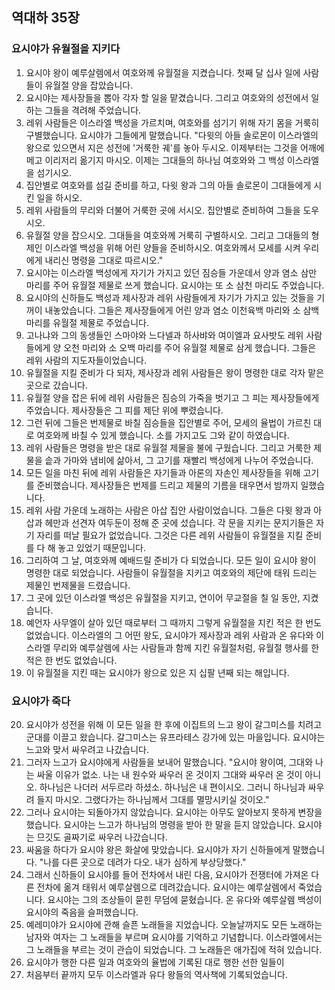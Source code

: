 ## 역대하 35장

### 요시야가 유월절을 지키다
1. 요시야 왕이 예루살렘에서 여호와께 유월절을 지켰습니다. 첫째 달 십사 일에 사람들이 유월절 양을 잡았습니다.
2. 요시야는 제사장들을 뽑아 각자 할 일을 맡겼습니다. 그리고 여호와의 성전에서 일하는 그들을 격려해 주었습니다.
3. 레위 사람들은 이스라엘 백성을 가르치며, 여호와를 섬기기 위해 자기 몸을 거룩히 구별했습니다. 요시야가 그들에게 말했습니다. "다윗의 아들 솔로몬이 이스라엘의 왕으로 있으면서 지은 성전에 '거룩한 궤'를 놓아 두시오. 이제부터는 그것을 어깨에 메고 이리저리 옮기지 마시오. 이제는 그대들의 하나님 여호와와 그 백성 이스라엘을 섬기시오.
4. 집안별로 여호와를 섬길 준비를 하고, 다윗 왕과 그의 아들 솔로몬이 그대들에게 시킨 일을 하시오.
5. 레위 사람들의 무리와 더불어 거룩한 곳에 서시오. 집안별로 준비하여 그들을 도우시오.
6. 유월절 양을 잡으시오. 그대들을 여호와께 거룩히 구별하시오. 그리고 그대들의 형제인 이스라엘 백성을 위해 어린 양들을 준비하시오. 여호와께서 모세를 시켜 우리에게 내리신 명령을 그대로 따르시오."
7. 요시야는 이스라엘 백성에게 자기가 가지고 있던 짐승들 가운데서 양과 염소 삼만 마리를 주어 유월절 제물로 쓰게 했습니다. 요시야는 또 소 삼천 마리도 주었습니다.
8. 요시야의 신하들도 백성과 제사장과 레위 사람들에게 자기가 가지고 있는 것들을 기꺼이 내놓았습니다. 그들은 제사장들에게 어린 양과 염소 이천육백 마리와 소 삼백 마리를 유월절 제물로 주었습니다.
9. 고나냐와 그의 동생들인 스마야와 느다넬과 하사뱌와 여이엘과 요사밧도 레위 사람들에게 양 오천 마리와 소 오백 마리를 주어 유월절 제물로 삼게 했습니다. 그들은 레위 사람의 지도자들이었습니다.
10. 유월절을 지킬 준비가 다 되자, 제사장과 레위 사람들은 왕이 명령한 대로 각자 맡은 곳으로 갔습니다.
11. 유월절 양을 잡은 뒤에 레위 사람들은 짐승의 가죽을 벗기고 그 피는 제사장들에게 주었습니다. 제사장들은 그 피를 제단 위에 뿌렸습니다.
12. 그런 뒤에 그들은 번제물로 바칠 짐승들을 집안별로 주어, 모세의 율법이 가르친 대로 여호와께 바칠 수 있게 했습니다. 소를 가지고도 그와 같이 하였습니다.
13. 레위 사람들은 명령을 받은 대로 유월절 제물을 불에 구웠습니다. 그리고 거룩한 제물을 솥과 가마와 냄비에 삶아서, 그 고기를 재빨리 백성에게 나누어 주었습니다.
14. 모든 일을 마친 뒤에 레위 사람들은 자기들과 아론의 자손인 제사장들을 위해 고기를 준비했습니다. 제사장들은 번제를 드리고 제물의 기름을 태우면서 밤까지 일했습니다.
15. 레위 사람 가운데 노래하는 사람은 아삽 집안 사람이었습니다. 그들은 다윗 왕과 아삽과 헤만과 선견자 여두둔이 정해 준 곳에 섰습니다. 각 문을 지키는 문지기들은 자기 자리를 떠날 필요가 없었습니다. 그것은 다른 레위 사람들이 유월절을 지킬 준비를 다 해 놓고 있었기 때문입니다.
16. 그리하여 그 날, 여호와께 예배드릴 준비가 다 되었습니다. 모든 일이 요시야 왕이 명령한 대로 되었습니다. 사람들이 유월절을 지키고 여호와의 제단에 태워 드리는 제물인 번제물을 드렸습니다.
17. 그 곳에 있던 이스라엘 백성은 유월절을 지키고, 연이어 무교절을 칠 일 동안, 지켰습니다.
18. 예언자 사무엘이 살아 있던 때로부터 그 때까지 그렇게 유월절을 지킨 적은 한 번도 없었습니다. 이스라엘의 그 어떤 왕도, 요시야가 제사장과 레위 사람과 온 유다와 이스라엘 무리와 예루살렘에 사는 사람들과 함께 지킨 유월절처럼, 유월절 행사를 한 적은 한 번도 없었습니다.
19. 이 유월절을 지킨 때는 요시야가 왕으로 있은 지 십팔 년째 되는 해입니다.
### 요시야가 죽다
20. 요시야가 성전을 위해 이 모든 일을 한 후에 이집트의 느고 왕이 갈그미스를 치려고 군대를 이끌고 왔습니다. 갈그미스는 유프라테스 강가에 있는 마을입니다. 요시야는 느고와 맞서 싸우려고 나갔습니다.
21. 그러자 느고가 요시야에게 사람들을 보내어 말했습니다. "요시야 왕이여, 그대와 나는 싸울 이유가 없소. 나는 내 원수와 싸우러 온 것이지 그대와 싸우러 온 것이 아니오. 하나님은 나더러 서두르라 하셨소. 하나님은 내 편이시오. 그러니 하나님과 싸우려 들지 마시오. 그랬다가는 하나님께서 그대를 멸망시키실 것이오."
22. 그러나 요시야는 되돌아가지 않았습니다. 요시야는 아무도 알아보지 못하게 변장을 했습니다. 요시야는 느고가 하나님의 명령을 받아 한 말을 듣지 않았습니다. 요시야는 므깃도 골짜기로 싸우러 나갔습니다.
23. 싸움을 하다가 요시야 왕은 화살에 맞았습니다. 요시야가 자기 신하들에게 말했습니다. "나를 다른 곳으로 데려가 다오. 내가 심하게 부상당했다."
24. 그래서 신하들이 요시야를 들어 전차에서 내린 다음, 요시야가 전쟁터에 가져온 다른 전차에 옮겨 태워서 예루살렘으로 데려갔습니다. 요시야는 예루살렘에서 죽었습니다. 요시야는 그의 조상들이 묻힌 무덤에 묻혔습니다. 온 유다와 예루살렘 백성이 요시야의 죽음을 슬퍼했습니다.
25. 예레미야가 요시야에 관해 슬픈 노래들을 지었습니다. 오늘날까지도 모든 노래하는 남자와 여자는 그 노래들을 부르며 요시야를 기억하고 기념합니다. 이스라엘에서는 그 노래들을 부르는 것이 관습이 되었습니다. 그 노래들은 애가집에 적혀 있습니다.
26. 요시야가 행한 다른 일과 여호와의 율법에 기록된 대로 행한 선한 일들이
27. 처음부터 끝까지 모두 이스라엘과 유다 왕들의 역사책에 기록되었습니다.